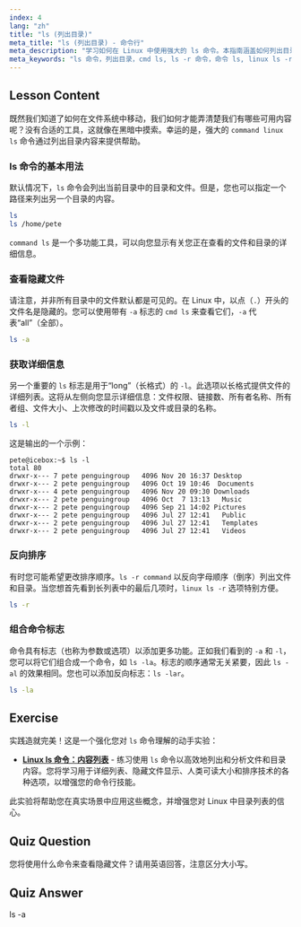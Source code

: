```yaml
---
index: 4
lang: "zh"
title: "ls (列出目录)"
meta_title: "ls (列出目录) - 命令行"
meta_description: "学习如何在 Linux 中使用强大的 ls 命令。本指南涵盖如何列出目录内容、使用 ls -a 查看隐藏文件、使用 ls -l 获取详细列表，以及使用 ls -r 命令进行反向排序。是掌握 cmd ls 的完美教程。"
meta_keywords: "ls 命令，列出目录，cmd ls, ls -r 命令，命令 ls, linux ls -r, 命令行 linux ls, 隐藏文件，Linux 命令，Linux 入门"
---
```


## Lesson Content

既然我们知道了如何在文件系统中移动，我们如何才能弄清楚我们有哪些可用内容呢？没有合适的工具，这就像在黑暗中摸索。幸运的是，强大的 `command linux ls` 命令通过列出目录内容来提供帮助。

### ls 命令的基本用法

默认情况下，`ls` 命令会列出当前目录中的目录和文件。但是，您也可以指定一个路径来列出另一个目录的内容。

```bash
ls
ls /home/pete
```

`command ls` 是一个多功能工具，可以向您显示有关您正在查看的文件和目录的详细信息。

### 查看隐藏文件

请注意，并非所有目录中的文件默认都是可见的。在 Linux 中，以点（`.`）开头的文件名是隐藏的。您可以使用带有 `-a` 标志的 `cmd ls` 来查看它们，`-a` 代表“all”（全部）。

```bash
ls -a
```

### 获取详细信息

另一个重要的 `ls` 标志是用于“long”（长格式）的 `-l`。此选项以长格式提供文件的详细列表。这将从左侧向您显示详细信息：文件权限、链接数、所有者名称、所有者组、文件大小、上次修改的时间戳以及文件或目录的名称。

```bash
ls -l
```

这是输出的一个示例：

```plaintext
pete@icebox:~$ ls -l
total 80
drwxr-x--- 7 pete penguingroup   4096 Nov 20 16:37 Desktop
drwxr-x--- 2 pete penguingroup   4096 Oct 19 10:46  Documents
drwxr-x--- 4 pete penguingroup   4096 Nov 20 09:30 Downloads
drwxr-x--- 2 pete penguingroup   4096 Oct  7 13:13   Music
drwxr-x--- 2 pete penguingroup   4096 Sep 21 14:02 Pictures
drwxr-x--- 2 pete penguingroup   4096 Jul 27 12:41   Public
drwxr-x--- 2 pete penguingroup   4096 Jul 27 12:41   Templates
drwxr-x--- 2 pete penguingroup   4096 Jul 27 12:41   Videos
```

### 反向排序

有时您可能希望更改排序顺序。`ls -r command` 以反向字母顺序（倒序）列出文件和目录。当您想首先看到长列表中的最后几项时，`linux ls -r` 选项特别方便。

```bash
ls -r
```

### 组合命令标志

命令具有标志（也称为参数或选项）以添加更多功能。正如我们看到的 `-a` 和 `-l`，您可以将它们组合成一个命令，如 `ls -la`。标志的顺序通常无关紧要，因此 `ls -al` 的效果相同。您也可以添加反向标志：`ls -lar`。

```bash
ls -la
```

## Exercise

实践造就完美！这是一个强化您对 `ls` 命令理解的动手实验：

- **[Linux ls 命令：内容列表](https://labex.io/zh/labs/linux-linux-ls-command-content-listing-219205)** - 练习使用 `ls` 命令以高效地列出和分析文件和目录内容。您将学习用于详细列表、隐藏文件显示、人类可读大小和排序技术的各种选项，以增强您的命令行技能。

此实验将帮助您在真实场景中应用这些概念，并增强您对 Linux 中目录列表的信心。

## Quiz Question

您将使用什么命令来查看隐藏文件？请用英语回答，注意区分大小写。

## Quiz Answer

ls -a
